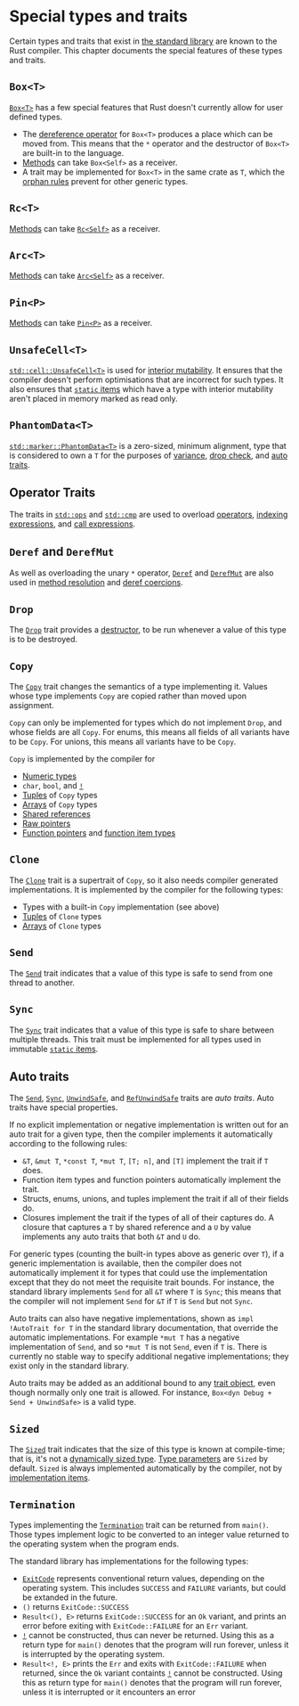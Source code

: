 # Special types and traits

Certain types and traits that exist in [the standard library] are known to the
Rust compiler. This chapter documents the special features of these types and
traits.

## `Box<T>`

[`Box<T>`] has a few special features that Rust doesn't currently allow for user
defined types.

* The [dereference operator] for `Box<T>` produces a place which can be moved
  from. This means that the `*` operator and the destructor of `Box<T>` are
  built-in to the language.
* [Methods] can take `Box<Self>` as a receiver.
* A trait may be implemented for `Box<T>` in the same crate as `T`, which the
  [orphan rules] prevent for other generic types.

## `Rc<T>`

[Methods] can take [`Rc<Self>`] as a receiver.

## `Arc<T>`

[Methods] can take [`Arc<Self>`] as a receiver.

## `Pin<P>`

[Methods] can take [`Pin<P>`] as a receiver.

## `UnsafeCell<T>`

[`std::cell::UnsafeCell<T>`] is used for [interior mutability]. It ensures that
the compiler doesn't perform optimisations that are incorrect for such types.
It also ensures that [`static` items] which have a type with interior
mutability aren't placed in memory marked as read only.

## `PhantomData<T>`

[`std::marker::PhantomData<T>`] is a zero-sized, minimum alignment, type that
is considered to own a `T` for the purposes of [variance], [drop check], and
[auto traits](#auto-traits).

## Operator Traits

The traits in [`std::ops`] and [`std::cmp`] are used to overload [operators],
[indexing expressions], and [call expressions].

## `Deref` and `DerefMut`

As well as overloading the unary `*` operator, [`Deref`] and [`DerefMut`] are
also used in [method resolution] and [deref coercions].

## `Drop`

The [`Drop`] trait provides a [destructor], to be run whenever a value of this
type is to be destroyed.

## `Copy`

The [`Copy`] trait changes the semantics of a type implementing it. Values
whose type implements `Copy` are copied rather than moved upon assignment.

`Copy` can only be implemented for types which do not implement `Drop`, and whose fields are all `Copy`.
For enums, this means all fields of all variants have to be `Copy`.
For unions, this means all variants have to be `Copy`.

`Copy` is implemented by the compiler for

* [Numeric types]
* `char`, `bool`, and [`!`]
* [Tuples] of `Copy` types
* [Arrays] of `Copy` types
* [Shared references]
* [Raw pointers]
* [Function pointers] and [function item types]

## `Clone`

The [`Clone`] trait is a supertrait of `Copy`, so it also needs compiler
generated implementations. It is implemented by the compiler for the following
types:

* Types with a built-in `Copy` implementation (see above)
* [Tuples] of `Clone` types
* [Arrays] of `Clone` types

## `Send`

The [`Send`] trait indicates that a value of this type is safe to send from one
thread to another.

## `Sync`

The [`Sync`] trait indicates that a value of this type is safe to share between
multiple threads. This trait must be implemented for all types used in
immutable [`static` items].

## Auto traits

The [`Send`], [`Sync`], [`UnwindSafe`], and [`RefUnwindSafe`] traits are _auto
traits_. Auto traits have special properties.

If no explicit implementation or negative implementation is written out for an
auto trait for a given type, then the compiler implements it automatically
according to the following rules:

* `&T`, `&mut T`, `*const T`, `*mut T`, `[T; n]`, and `[T]` implement the trait
  if `T` does.
* Function item types and function pointers automatically implement the trait.
* Structs, enums, unions, and tuples implement the trait if all of their fields
  do.
* Closures implement the trait if the types of all of their captures do. A
  closure that captures a `T` by shared reference and a `U` by value implements
  any auto traits that both `&T` and `U` do.

For generic types (counting the built-in types above as generic over `T`), if a
generic implementation is available, then the compiler does not automatically
implement it for types that could use the implementation except that they do not
meet the requisite trait bounds. For instance, the standard library implements
`Send` for all `&T` where `T` is `Sync`; this means that the compiler will not
implement `Send` for `&T` if `T` is `Send` but not `Sync`.

Auto traits can also have negative implementations, shown as `impl !AutoTrait
for T` in the standard library documentation, that override the automatic
implementations. For example `*mut T` has a negative implementation of `Send`,
and so `*mut T` is not `Send`, even if `T` is. There is currently no stable way
to specify additional negative implementations; they exist only in the standard
library.

Auto traits may be added as an additional bound to any [trait object], even
though normally only one trait is allowed. For instance, `Box<dyn Debug + Send +
UnwindSafe>` is a valid type.

## `Sized`

The [`Sized`] trait indicates that the size of this type is known at
compile-time; that is, it's not a [dynamically sized type]. [Type parameters]
are `Sized` by default. `Sized` is always implemented automatically by the
compiler, not by [implementation items].

## `Termination`

Types implementing the [`Termination`] trait can be returned from `main()`.
Those types implement logic to be converted to an integer value returned
to the operating system when the program ends.

The standard library has implementations for the following types:

* [`ExitCode`] represents conventional return values, depending on the
  operating system. This includes `SUCCESS` and `FAILURE` variants, but
  could be extanded in the future.
* `()` returns `ExitCode::SUCCESS`
* `Result<(), E>` returns `ExitCode::SUCCESS` for an `Ok` variant,
  and prints an error before exiting with `ExitCode::FAILURE` for an
  `Err` variant.
* [`!`] cannot be constructed, thus can never be returned. Using this as a
  return type for `main()` denotes that the program will run forever, unless
  it is interrupted by the operating system.
* `Result<!, E>` prints the `Err` and exits with `ExitCode::FAILURE` when
  returned, since the `Ok` variant containts [`!`] cannot be constructed.
  Using this as return type for `main()` denotes that the program will run forever,
  unless it is interrupted or it encounters an error

[`Arc<Self>`]: ../std/sync/struct.Arc.html
[`Box<T>`]: ../std/boxed/struct.Box.html
[`Clone`]: ../std/clone/trait.Clone.html
[`Copy`]: ../std/marker/trait.Copy.html
[`Deref`]: ../std/ops/trait.Deref.html
[`DerefMut`]: ../std/ops/trait.DerefMut.html
[`Drop`]: ../std/ops/trait.Drop.html
[`ExitCode`]: ../std/process/struct.ExitCode.html
[`Pin<P>`]: ../std/pin/struct.Pin.html
[`Rc<Self>`]: ../std/rc/struct.Rc.html
[`RefUnwindSafe`]: ../std/panic/trait.RefUnwindSafe.html
[`Send`]: ../std/marker/trait.Send.html
[`Sized`]: ../std/marker/trait.Sized.html
[`std::cell::UnsafeCell<T>`]: ../std/cell/struct.UnsafeCell.html
[`std::cmp`]: ../std/cmp/index.html
[`std::marker::PhantomData<T>`]: ../std/marker/struct.PhantomData.html
[`std::ops`]: ../std/ops/index.html
[`UnwindSafe`]: ../std/panic/trait.UnwindSafe.html
[`Sync`]: ../std/marker/trait.Sync.html
[`Termination`]: ../std/process/trait.Termination.html

[Arrays]: types/array.md
[call expressions]: expressions/call-expr.md
[deref coercions]: type-coercions.md#coercion-types
[dereference operator]: expressions/operator-expr.md#the-dereference-operator
[destructor]: destructors.md
[drop check]: ../nomicon/dropck.html
[dynamically sized type]: dynamically-sized-types.md
[Function pointers]: types/function-pointer.md
[function item types]: types/function-item.md
[implementation items]: items/implementations.md
[indexing expressions]: expressions/array-expr.md#array-and-slice-indexing-expressions
[interior mutability]: interior-mutability.md
[Numeric types]: types/numeric.md
[Methods]: items/associated-items.md#associated-functions-and-methods
[method resolution]: expressions/method-call-expr.md
[operators]: expressions/operator-expr.md
[orphan rules]: items/implementations.md#trait-implementation-coherence
[Raw pointers]: types/pointer.md#raw-pointers-const-and-mut
[`static` items]: items/static-items.md
[Shared references]: types/pointer.md#shared-references-
[the standard library]: ../std/index.html
[trait object]: types/trait-object.md
[Tuples]: types/tuple.md
[Type parameters]: types/parameters.md
[variance]: subtyping.md#variance
[`!`]: types/never.md
